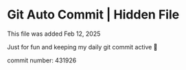 # Git Auto Commit | Hidden File

This file was added Feb 12, 2025

Just for fun and keeping my daily git commit active 🤪

commit number: 431926
